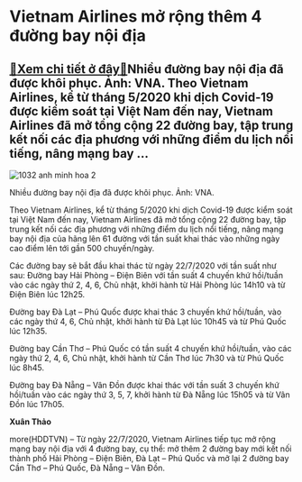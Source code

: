 Vietnam Airlines mở rộng thêm 4 đường bay nội địa
=================================================

[:gift:Xem chi tiết ở đây:gift:](https://hddtvn.com/vietnam-airlines-mo-rong-them-4-duong-bay-noi-dia/)Nhiều đường bay nội địa đã được khôi phục. Ảnh: VNA. Theo Vietnam Airlines, kể từ tháng 5/2020 khi dịch Covid-19 được kiểm soát tại Việt Nam đến nay, Vietnam Airlines đã mở tổng cộng 22 đường bay, tập trung kết nối các địa phương với những điểm du lịch nổi tiếng, nâng mạng bay …
---------------------------------------------------------------------------------------------------------------------------------------------------------------------------------------------------------------------------------------------------------------------------------------





![1032 anh minh hoa 2](https://haiquanonline.com.vn/stores/news_dataimages/thaodx/072020/15/14/in_article/1032_Anh_minh_hoa_2.jpg?rt=20200715163815 "undefined")


Nhiều đường bay nội địa đã được khôi phục. Ảnh: VNA. 



Theo Vietnam Airlines, kể từ tháng 5/2020 khi dịch Covid-19 được kiểm soát tại Việt Nam đến nay, Vietnam Airlines đã mở tổng cộng 22 đường bay, tập trung kết nối các địa phương với những điểm du lịch nổi tiếng, nâng mạng bay nội địa của hãng lên 61 đường với tần suất khai thác vào những ngày cao điểm lên tới gần 500 chuyến/ngày. 


Các đường bay sẽ bắt đầu khai thác từ ngày 22/7/2020 với tần suất như sau: Đường bay Hải Phòng – Điện Biên với tần suất 4 chuyến khứ hồi/tuần vào các ngày thứ 2, 4, 6, Chủ nhật, khởi hành từ Hải Phòng lúc 14h10 và từ Điện Biên lúc 12h25.


Đường bay Đà Lạt – Phú Quốc được khai thác 3 chuyến khứ hồi/tuần, vào các ngày thứ 4, 6, Chủ nhật, khởi hành từ Đà Lạt lúc 10h45 và từ Phú Quốc lúc 12h35.


Đường bay Cần Thơ – Phú Quốc có tần suất 4 chuyến khứ hồi/tuần, vào các ngày thứ 2, 4, 6, Chủ nhật, khởi hành từ Cần Thơ lúc 7h30 và từ Phú Quốc lúc 8h45.


Đường bay Đà Nẵng – Vân Đồn được khai thác với tần suất 3 chuyến khứ hồi/tuần vào các ngày thứ 3, 5, 7, khởi hành từ Đà Nẵng lúc 15h05 và từ Vân Đồn lúc 17h05.




**Xuân Thảo**



more(HDDTVN) – Từ ngày 22/7/2020, Vietnam Airlines tiếp tục mở rộng mạng bay nội địa với 4 đường bay, cụ thể: mở thêm 2 đường bay mới kết nối thành phố Hải Phòng – Điện Biên, Đà Lạt – Phú Quốc và mở lại 2 đường bay Cần Thơ – Phú Quốc, Đà Nẵng – Vân Đồn.

